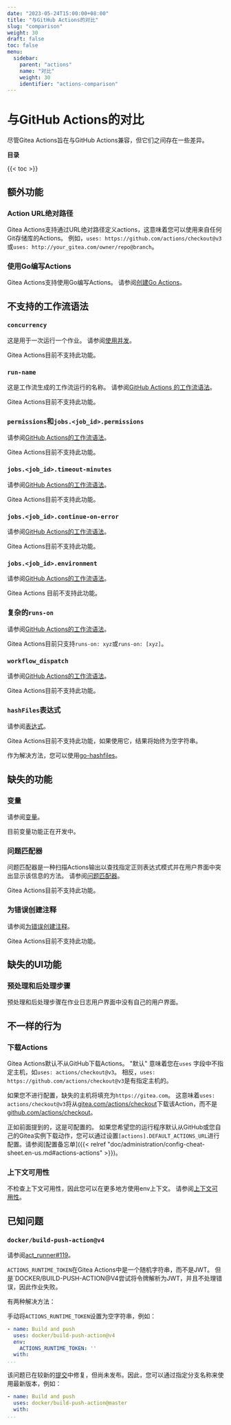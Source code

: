 ```yaml
---
date: "2023-05-24T15:00:00+08:00"
title: "与GitHub Actions的对比"
slug: "comparison"
weight: 30
draft: false
toc: false
menu:
  sidebar:
    parent: "actions"
    name: "对比"
    weight: 30
    identifier: "actions-comparison"
---
```


# 与GitHub Actions的对比

尽管Gitea Actions旨在与GitHub Actions兼容，但它们之间存在一些差异。

**目录**

{{< toc >}}

## 额外功能

### Action URL绝对路径

Gitea Actions支持通过URL绝对路径定义actions，这意味着您可以使用来自任何Git存储库的Actions。
例如，`uses: https://github.com/actions/checkout@v3`或`uses: http://your_gitea.com/owner/repo@branch`。

### 使用Go编写Actions

Gitea Actions支持使用Go编写Actions。
请参阅[创建Go Actions](https://blog.gitea.io/2023/04/creating-go-actions/)。

## 不支持的工作流语法

### `concurrency`

这是用于一次运行一个作业。
请参阅[使用并发](https://docs.github.com/zh/actions/using-jobs/using-concurrency)。

Gitea Actions目前不支持此功能。

### `run-name`

这是工作流生成的工作流运行的名称。
请参阅[GitHub Actions 的工作流语法](https://docs.github.com/zh/actions/using-workflows/workflow-syntax-for-github-actions#run-name)。

Gitea Actions目前不支持此功能。

### `permissions`和`jobs.<job_id>.permissions`

请参阅[GitHub Actions的工作流语法](https://docs.github.com/zh/actions/using-workflows/workflow-syntax-for-github-actions#permissions)。

Gitea Actions目前不支持此功能。

### `jobs.<job_id>.timeout-minutes`

请参阅[GitHub Actions的工作流语法](https://docs.github.com/zh/actions/using-workflows/workflow-syntax-for-github-actions#jobsjob_idtimeout-minutes)。

Gitea Actions目前不支持此功能。

### `jobs.<job_id>.continue-on-error`

请参阅[GitHub Actions的工作流语法](https://docs.github.com/zh/actions/using-workflows/workflow-syntax-for-github-actions#jobsjob_idcontinue-on-error)。

Gitea Actions目前不支持此功能。

### `jobs.<job_id>.environment`

请参阅[GitHub Actions的工作流语法](https://docs.github.com/zh/actions/using-workflows/workflow-syntax-for-github-actions#jobsjob_idenvironment)。

Gitea Actions 目前不支持此功能。

### 复杂的`runs-on`

请参阅[GitHub Actions的工作流语法](https://docs.github.com/zh/actions/using-workflows/workflow-syntax-for-github-actions#jobsjob_idruns-on)。

Gitea Actions目前只支持`runs-on: xyz`或`runs-on: [xyz]`。

### `workflow_dispatch`

请参阅[GitHub Actions的工作流语法](https://docs.github.com/zh/actions/using-workflows/workflow-syntax-for-github-actions#onworkflow_dispatch)。

Gitea Actions目前不支持此功能。

### `hashFiles`表达式

请参阅[表达式](https://docs.github.com/en/actions/learn-github-actions/expressions#hashfiles)。

Gitea Actions目前不支持此功能，如果使用它，结果将始终为空字符串。

作为解决方法，您可以使用[go-hashfiles](https://gitea.com/actions/go-hashfiles)。

## 缺失的功能

### 变量

请参阅[变量](https://docs.github.com/zh/actions/learn-github-actions/variables)。

目前变量功能正在开发中。

### 问题匹配器

问题匹配器是一种扫描Actions输出以查找指定正则表达式模式并在用户界面中突出显示该信息的方法。
请参阅[问题匹配器](https://github.com/actions/toolkit/blob/main/docs/problem-matchers.md)。

Gitea Actions目前不支持此功能。

### 为错误创建注释

请参阅[为错误创建注释](https://docs.github.com/zh/actions/using-workflows/workflow-commands-for-github-actions#example-creating-an-annotation-for-an-error)。

Gitea Actions目前不支持此功能。

## 缺失的UI功能

### 预处理和后处理步骤

预处理和后处理步骤在作业日志用户界面中没有自己的用户界面。

## 不一样的行为

### 下载Actions

Gitea Actions默认不从GitHub下载Actions。
"默认" 意味着您在`uses` 字段中不指定主机，如`uses: actions/checkout@v3`。
相反，`uses: https://github.com/actions/checkout@v3`是有指定主机的。

如果您不进行配置，缺失的主机将填充为`https://gitea.com`。
这意味着`uses: actions/checkout@v3`将从[gitea.com/actions/checkout](https://gitea.com/actions/checkout)下载该Action，而不是[github.com/actions/checkout](https://github.com/actions/checkout)。

正如前面提到的，这是可配置的。
如果您希望您的运行程序默认从GitHub或您自己的Gitea实例下载动作，您可以通过设置`[actions].DEFAULT_ACTIONS_URL`进行配置。请参阅[配置备忘单]({{< relref "doc/administration/config-cheat-sheet.en-us.md#actions-actions" >}})。

### 上下文可用性

不检查上下文可用性，因此您可以在更多地方使用env上下文。
请参阅[上下文可用性](https://docs.github.com/en/actions/learn-github-actions/contexts#context-availability)。

## 已知问题

### `docker/build-push-action@v4`

请参阅[act_runner#119](https://gitea.com/gitea/act_runner/issues/119#issuecomment-738294)。

`ACTIONS_RUNTIME_TOKEN`在Gitea Actions中是一个随机字符串，而不是JWT。
但是`DOCKER/BUILD-PUSH-ACTION@V4尝试将令牌解析为JWT，并且不处理错误，因此作业失败。

有两种解决方法：

手动将`ACTIONS_RUNTIME_TOKEN`设置为空字符串，例如：

``` yml
- name: Build and push
  uses: docker/build-push-action@v4
  env:
    ACTIONS_RUNTIME_TOKEN: ''
  with:
...
```

该问题已在较新的[提交](https://gitea.com/docker/build-push-action/commit/d8823bfaed2a82c6f5d4799a2f8e86173c461aba?style=split&whitespace=show-all#diff-1af9a5bdf96ddff3a2f3427ed520b7005e9564ad)中修复，但尚未发布。因此，您可以通过指定分支名称来使用最新版本，例如：

``` yml
- name: Build and push
  uses: docker/build-push-action@master
  with:
...
```
